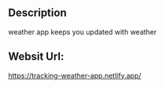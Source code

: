 Description
-----------------------------------------
weather app keeps you updated with weather

Websit Url:
-----------------------------------------
https://tracking-weather-app.netlify.app/
